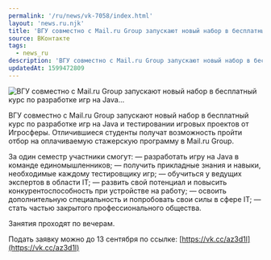 ```yaml
---
permalink: '/ru/news/vk-7058/index.html'
layout: 'news.ru.njk'
title: 'ВГУ совместно с Mail.ru Group запускают новый набор в бесплатный курс по разработке игр на Java…'
source: ВКонтакте
tags:
  - news_ru
description: 'ВГУ совместно с Mail.ru Group запускают новый набор в бесплатный курс по разработке игр на Java…'
updatedAt: 1599472809
---
```

![ВГУ совместно с Mail.ru Group запускают новый набор в бесплатный курс по разработке игр на Java…](https://sun9-9.userapi.com/impg/jdHZxvFr-cFTicbV80nEoRHIs_iBqRf5ODlK7g/8TDEur2OTOU.jpg?size=1280x720&quality=96&sign=4b5a6c31141e88443cb607675ed2a550&c_uniq_tag=D5IZGBqtc0PlLOGe7jx_hKMWhBS5K9ZVEsNBzJ30OGo&type=album)

ВГУ совместно с Mail.ru Group запускают новый набор в бесплатный курс по разработке игр на Java и тестировании игровых проектов от Игросферы. Отличившиеся студенты получат возможность пройти отбор на оплачиваемую стажерскую программу в Mail.ru Group.

За один семестр участники смогут:
— разработать игру на Java в команде единомышленников;
— получить прикладные знания и навыки, необходимые каждому тестировщику игр;
— обучиться у ведущих экспертов в области IT;
— развить свой потенциал и повысить конкурентоспособность при устройстве на работу;
— освоить дополнительную специальность и попробовать свои силы в сфере IT;
— стать частью закрытого профессионального общества.

Занятия проходят по вечерам.

Подать заявку можно до 13 сентября по ссылке: [https://vk.cc/az3d1l](https://vk.cc/az3d1l)
